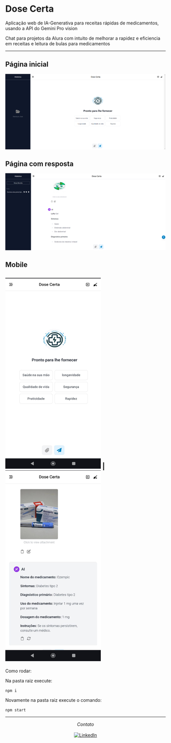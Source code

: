# Dose Certa
Aplicação web de IA-Generativa para receitas rápidas de medicamentos, usando a API do Gemini Pro vision


Chat para projetos da Alura com intuito de melhorar a rapidez e eficiencia em receitas e leitura de bulas para medicamentos

---

## Página inicial

<img width="876" alt="inicio" src="./screenshots/desktop01.png">

## Página com resposta

<img width="876" alt="Screenshot Registro" src="./screenshots/desktop02.png">

## Mobile

<img width="300" height="600" alt="Screenshot Edição de grupo" src="./screenshots/mobile01.jpeg"> | <img width="300" height="600" alt="Screenshot Edição de grupo" src="./screenshots/mobile02.jpeg">
---

Como rodar:

Na pasta raiz execute:

```shell
npm i
```

Novamente na pasta raiz execute o comando:

```shell
npm start
```

---

<div align="center">
<i>Contato</i><br> 
<br>
<a href="https://www.linkedin.com/in/vinic-costa/" target="_blank"><img src="https://img.shields.io/badge/linkedin-%230077B5.svg?style=for-the-badge&logo=linkedin&logoColor=white" alt="LinkedIn"></a>
</div>

